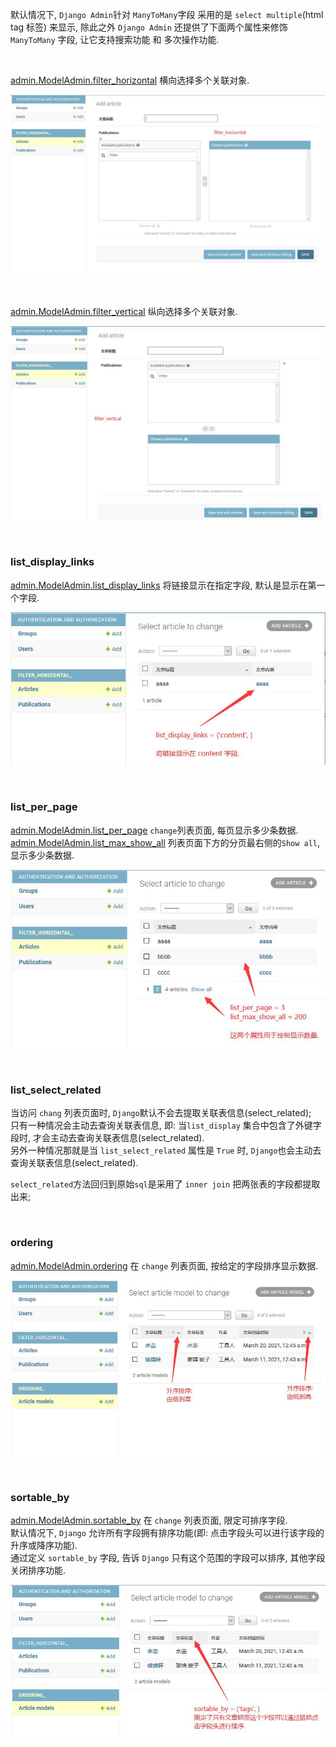 默认情况下, `Django Admin`针对 `ManyToMany`字段 采用的是 `select multiple`(html tag 标签) 来显示, 
除此之外 `Django Admin` 还提供了下面两个属性来修饰 `ManyToMany` 字段, 让它支持搜索功能 和 多次操作功能. 
 
&nbsp;  

[admin.ModelAdmin.filter_horizontal](filter_horizontal_/admin.py#L7) 横向选择多个关联对象.
<p align="center">
  <img src="filter_horizontal_/imgs/filter_horizontal.jpg" alt="filter_vertical"/>
</p>

&nbsp;  
   
[admin.ModelAdmin.filter_vertical](filter_horizontal_/admin.py#L8) 纵向选择多个关联对象.   

<p align="center">
  <img src="filter_horizontal_/imgs/filter_vertical.jpg" alt="filter_vertical"/>
</p>

&nbsp;  
### list_display_links
[admin.ModelAdmin.list_display_links](filter_horizontal_/admin.py#L11) 将链接显示在指定字段, 默认是显示在第一个字段.   

<p align="center">
  <img src="filter_horizontal_/imgs/list_display_links.jpg" alt="list_display_links"/>
</p>

&nbsp;   
### list_per_page
[admin.ModelAdmin.list_per_page](filter_horizontal_/admin.py#L13) `change`列表页面, 每页显示多少条数据.     
[admin.ModelAdmin.list_max_show_all](filter_horizontal_/admin.py#L14) 列表页面下方的分页最右侧的`Show all`, 显示多少条数据.      
<p align="center">
  <img src="filter_horizontal_/imgs/list_per_page.jpg" alt="list_per_page"/>
</p>


&nbsp;   
### list_select_related
当访问 `chang` 列表页面时, `Django`默认不会去提取关联表信息(select_related);     
只有一种情况会主动去查询关联表信息, 即: 当`list_display` 集合中包含了外键字段时, 才会主动去查询关联表信息(select_related).   
另外一种情况那就是当 `list_select_related` 属性是 `True` 时, `Django`也会主动去查询关联表信息(select_related).   

`select_related`方法回归到原始`sql`是采用了 `inner join` 把两张表的字段都提取出来;

&nbsp;  
### ordering
[admin.ModelAdmin.ordering](ordering_/admin.py#9) 在 `change` 列表页面, 按给定的字段排序显示数据.  
<p align="center">
  <img src="ordering_/imgs/ordering.jpg" alt="ordering"/>
</p>

&nbsp;  
### sortable_by
[admin.ModelAdmin.sortable_by](ordering_/admin.py#10) 在 `change` 列表页面, 限定可排序字段.   
默认情况下, `Django` 允许所有字段拥有排序功能(即: 点击字段头可以进行该字段的升序或降序功能).  
通过定义 `sortable_by` 字段, 告诉 `Django` 只有这个范围的字段可以排序, 其他字段关闭排序功能.
<p align="center">
  <img src="ordering_/imgs/sortable_by.jpg" alt="sortable_by"/>
</p>